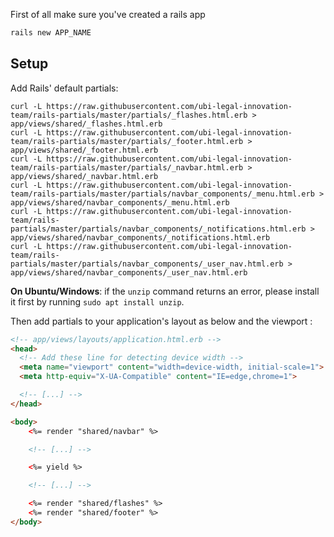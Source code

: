 First of all make sure you've created a rails app

```bash
rails new APP_NAME
```

## Setup

Add Rails' default partials:

```
curl -L https://raw.githubusercontent.com/ubi-legal-innovation-team/rails-partials/master/partials/_flashes.html.erb > app/views/shared/_flashes.html.erb
curl -L https://raw.githubusercontent.com/ubi-legal-innovation-team/rails-partials/master/partials/_footer.html.erb > app/views/shared/_footer.html.erb
curl -L https://raw.githubusercontent.com/ubi-legal-innovation-team/rails-partials/master/partials/_navbar.html.erb > app/views/shared/_navbar.html.erb
curl -L https://raw.githubusercontent.com/ubi-legal-innovation-team/rails-partials/master/partials/navbar_components/_menu.html.erb > app/views/shared/navbar_components/_menu.html.erb
curl -L https://raw.githubusercontent.com/ubi-legal-innovation-team/rails-partials/master/partials/navbar_components/_notifications.html.erb > app/views/shared/navbar_components/_notifications.html.erb
curl -L https://raw.githubusercontent.com/ubi-legal-innovation-team/rails-partials/master/partials/navbar_components/_user_nav.html.erb > app/views/shared/navbar_components/_user_nav.html.erb
```

**On Ubuntu/Windows**: if the `unzip` command returns an error, please install it first by running `sudo apt install unzip`.

Then add partials to your application's layout as below and the viewport :

```html
<!-- app/views/layouts/application.html.erb -->
<head>
  <!-- Add these line for detecting device width -->
  <meta name="viewport" content="width=device-width, initial-scale=1">
  <meta http-equiv="X-UA-Compatible" content="IE=edge,chrome=1">

  <!-- [...] -->
</head>

<body>
    <%= render "shared/navbar" %>

    <!-- [...] -->

    <%= yield %>

    <!-- [...] -->

    <%= render "shared/flashes" %>
    <%= render "shared/footer" %>
</body>
```
